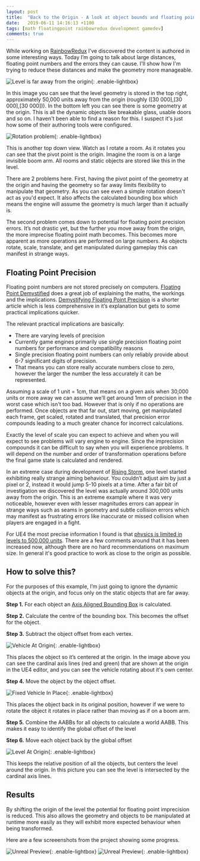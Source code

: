 ```yaml
---
layout: post
title:  "Back to the Origin - A look at object bounds and floating point precision"
date:   2019-06-11 14:16:13 +1100
tags: [math floatingpoint rainbowredux development gamedev]
comments: true
---
```

While working on [RainbowRedux](/rainbowsix/gamedev/superresolution/rendering/progress/2019/01/13/RainbowSixRevivalProject.html) I’ve discovered the content is authored in some interesting ways. Today I’m going to talk about large distances, floating point numbers and the errors they can cause. I'll show how I'm trying to reduce these distances and make the geometry more manageable.

![Level is far away from the origin](/assets/posts/2019-06-11-BackToTheOrigin.md/TopDownProblem.png){: .enable-lightbox}

<!--more-->

In this image you can see that the level geometry is stored in the top right, approximately  50,000 units away from the origin (roughly ([30 000],[30 000],[30 000])). In the bottom left you can see there is some geometry at the origin. This is all the dynamic objects like breakable glass, usable doors and so on. I haven't been able to find a reason for this. I suspect it's just how some of their authoring tools were configured.

![Rotation problem](/assets/posts/2019-06-11-BackToTheOrigin.md/TopDownProblemRotation.gif){: .enable-lightbox}

This is another top down view. Watch as I rotate a room. As it rotates you can see that the pivot point is the origin. Imagine the room is on a large invisible boom arm. All rooms and static objects are stored like this in the level.

There are 2 problems here. First, having the pivot point of the geometry at the origin and having the geometry so far away limits flexibility to manipulate that geometry. As you can see even a simple rotation doesn't act as you'd expect. It also affects the calculated bounding box which means the engine will assume the geometry is much larger than it actually is.

The second problem comes down to potential for floating point precision errors. It’s not drastic yet, but the further you move away from the origin, the more imprecise floating point math becomes. This becomes more apparent as more operations are performed on large numbers. As objects rotate, scale, translate, and get manipulated during gameplay this can manifest in strange ways.

## Floating Point Precision

Floating point numbers are not stored precisely on computers. [Floating Point Demystified](http://blog.reverberate.org/2014/09/what-every-computer-programmer-should.html) does a great job of explaining the maths, the workings and the implications. [Demystifying Floating Point Precision](https://blog.demofox.org/2017/11/21/floating-point-precision/) is a shorter article which is less comprehensive in it’s explanation but gets to some practical implications quicker.

The relevant practical implications are basically:

- There are varying levels of precision
- Currently game engines primarily use single precision floating point numbers for performance and compatibility reasons
- Single precision floating point numbers can only reliably provide about 6-7 significant digits of precision.
- That means you can store really accurate numbers close to zero, however the larger the number the less accurately it can be represented.

Assuming a scale of 1 unit = 1cm, that means on a given axis when 30,000 units or more away we can assume we’ll get around 1mm of precision in the worst case which isn't too bad. However that is only if no operations are performed. Once objects are that far out, start moving, get manipulated each frame, get scaled, rotated and translated, that precision error compounds leading to a much greater chance for incorrect calculations.

Exactly the level of scale you can expect to achieve and when you will expect to see problems will vary engine to engine. Since the imprecision compounds it can be difficult to say when you will experience problems. It will depend on the number and order of transformation operations before the final game state is calculated and rendered.

In an extreme case during development of [Rising Storm](https://store.steampowered.com/app/234510/Rising_Storm_Game_of_the_Year_Edition/), one level started exhibiting really strange aiming behaviour. You couldn’t adjust aim by just a pixel or 2, instead it would jump 5-10 pixels at a time. After a fair bit of investigation we discovered the level was actually around 300,000 units away from the origin. This is an extreme example where it was very noticeable, however even with lesser magnitudes errors can appear in strange ways such as seams in geometry and subtle collision errors which may manifest as frustrating errors like inaccurate or missed collision when players are engaged in a fight.

For UE4 the most precise information I found is that [physics is limited in levels to 500,000 units](https://forums.unrealengine.com/community/general-discussion/361-which-is-the-largest-maximum-size-of-land?p=127836#post127836). There are a few comments around that it has been increased now, although there are no hard recommendations on maximum size. In general it's good practice to work as close to the origin as possible.

## How to solve this?

For the purposes of this example, I’m just going to ignore the dynamic objects at the origin, and focus only on the static objects that are far away.

**Step 1.** For each object an [Axis Aligned Bounding Box](https://developer.mozilla.org/en-US/docs/Games/Techniques/3D_collision_detection) is calculated.

**Step 2.** Calculate the centre of the bounding box. This becomes the offset for the object.

**Step 3.** Subtract the object offset from each vertex.

![Vehicle At Origin](/assets/posts/2019-06-11-BackToTheOrigin.md/VehicleAtOrigin-small.gif){: .enable-lightbox}

This places the object so it’s centered at the origin. In the image above you can see the cardinal axis lines (red and green) that are shown at the origin in the UE4 editor, and you can see the vehicle rotating about it's own center.

**Step 4.** Move the object by the object offset.

![Fixed Vehicle In Place](/assets/posts/2019-06-11-BackToTheOrigin.md/FixedVehicleInPlace.gif){: .enable-lightbox}

This places the object back in its original position, however if we were to rotate the object it rotates in place rather than moving as if on a boom arm.

**Step 5.** Combine the AABBs for all objects to calculate a world AABB.
This makes it easy to identify the global offset of the level

**Step 6.** Move each object back by the global offset

![Level At Origin](/assets/posts/2019-06-11-BackToTheOrigin.md/LevelAtOrigin.png){: .enable-lightbox}

This keeps the relative position of all the objects, but centers the level around the origin. In this picture you can see the level is intersected by the cardinal axis lines.

## Results

By shifting the origin of the level the potential for floating point imprecision is reduced. This also allows the geometry and objects to be manipulated at runtime more easily as they will exhibit more expected behaviour when being transformed.

Here are a few screeenshots from the project showing some progress.

![Unreal Preview](/assets/posts/2019-06-11-BackToTheOrigin.md/Scene1.png){: .enable-lightbox}
![Unreal Preview](/assets/posts/2019-06-11-BackToTheOrigin.md/Scene2.png){: .enable-lightbox}